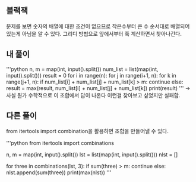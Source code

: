 ## 블랙잭
문제를 보면 숫자의 배열에 대한 조건이 없으므로 작은수부터 큰 수 순서대로 배열되어 있는게 아님을 알 수 있다. 
그리디 방법으로 앞에서부터 쭉 계산하면서 찾아나간다. 

## 내 풀이
'''python
n, m = map(int, input().split())
num_list = list(map(int, input().split()))
result = 0
for i in range(n):
    for j in range(i+1, n):
        for k in range(j+1, n):
            if num_list[i] + num_list[j] + num_list[k] > m:
                 continue
            else:
                result = max(result, num_list[i] + num_list[j] + num_list[k])
print(result)
'''
-> 사실 뭔가 수학적으로 이 조합에서 답이 나온다 이런걸 찾아보고 싶었지만 실패함. 
## 다른 풀이
from itertools import combination을 활용하면 조합을 만들어낼 수 있다. 

'''python
from itertools import combinations

n, m = map(int, input().split())
lst = list(map(int, input().split()))
nlst = []

for three in combinations(lst, 3):
  if sum(three) > m:
    continue
  else:
    nlst.append(sum(three))
print(max(nlst))
'''
